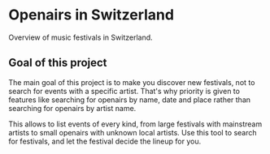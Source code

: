 # Openairs in Switzerland

Overview of music festivals in Switzerland.

## Goal of this project

The main goal of this project is to make you discover new festivals, not to
search for events with a specific artist. That's why priority is given to
features like searching for openairs by name, date and place rather than
searching for openairs by artist name.

This allows to list events of every kind, from large festivals with mainstream
artists to small openairs with unknown local artists. Use this tool to search
for festivals, and let the festival decide the lineup for you.
